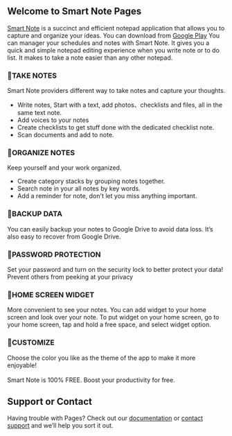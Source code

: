 ## Welcome to Smart Note Pages

[Smart Note](https://play.google.com/store/apps/details?id=com.e9foreverfs.note) is a succinct and efficient notepad application that allows you to capture and organize your ideas. You can download from [Google Play](https://play.google.com/store/apps/details?id=com.e9foreverfs.note)
You can manager your schedules and notes with Smart Note. It gives you a quick and simple notepad editing experience when you write note or to do list. It makes to take a note easier than any other notepad.

### 🌟TAKE NOTES
Smart Note providers different way to take notes and capture your thoughts.
- Write notes, Start with a text, add photos、checklists and files, all in the same text note.
- Add voices to your notes
- Create checklists to get stuff done with the dedicated checklist note.
- Scan documents and add to note.

### 🌟ORGANIZE NOTES
Keep yourself and your work organized.
- Create category stacks by grouping notes together.
- Search note in your all notes by key words.
- Add a reminder for note, don't let you miss anything important.

### 🌟BACKUP DATA
You can easily backup your notes to Google Drive to avoid data loss. It’s also easy to recover from Google Drive.

### 🌟PASSWORD PROTECTION
Set your password and turn on the security lock to better protect your data! Prevent others from peeking at your privacy

### 🌟HOME SCREEN WIDGET
More convenient to see your notes. You can add widget to your home screen and look over your note.
To put widget on your home screen, go to your home screen, tap and hold a free space, and select widget option.

### 🌟CUSTOMIZE
Choose the color you like as the theme of the app to make it more enjoyable!
<br/> <br/> 
Smart Note is 100% FREE. Boost your productivity for free.


## Support or Contact

Having trouble with Pages? Check out our [documentation](https://help.github.com/categories/github-pages-basics/) or [contact support](https://github.com/contact) and we’ll help you sort it out.
